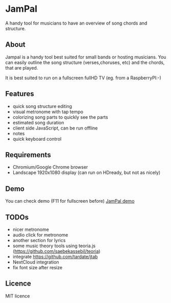 # JamPal
A handy tool for musicians to have an overview of song chords and structure.

## About
Jampal is a handy tool best suited for small bands or hosting musicians. You can easily outline the song 
structure (verses,choruses, etc) and the chords, that are played.

It is best suited to run on a fullscreen fullHD TV (eg. from a RaspberryPI:-)

## Features
* quick song structure editing
* visual metronome with tap tempo
* colorizing song parts to quickly see the parts
* estimated song duration
* client side JavaScript, can be run offline
* notes
* quick keyboard control

## Requirements
* Chromium/Google Chrome browser
* Landscape 1920x1080 display (can run on HDready, but not as nicely)

## Demo
You can check demo (F11 for fullscreen before) [JamPal demo](https://belda.github.io/jampal/jampal.html)

## TODOs
* nicer metronome
* audio click for metronome
* another section for lyrics
* some music theory tools using teoria.js (https://github.com/saebekassebil/teoria)
* integrate https://github.com/tardate/jtab
* NextCloud integration
* fix font size after resize

## Licence
MIT licence
